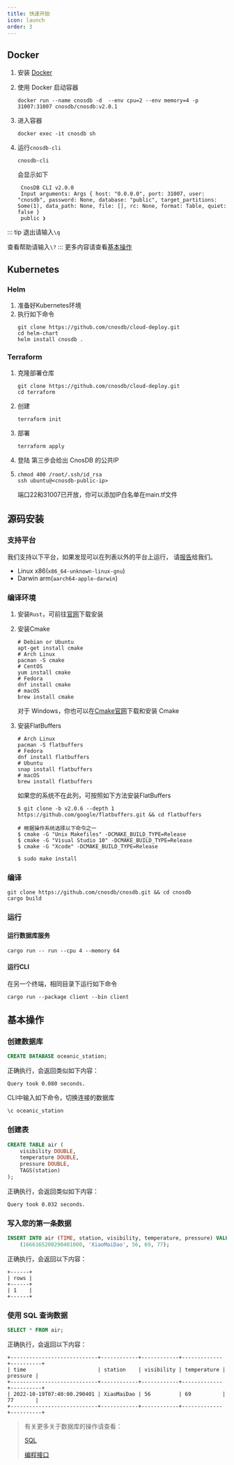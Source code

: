 ```yaml
---
title: 快速开始
icon: launch
order: 3
---
```


## Docker

1. 安装 [Docker](https://www.docker.com/products/docker-desktop/)

2. 使用 Docker 启动容器
   ```shell
   docker run --name cnosdb -d  --env cpu=2 --env memory=4 -p 31007:31007 cnosdb/cnosdb:v2.0.1
   ```

3. 进入容器
   ```shell
   docker exec -it cnosdb sh
   ```
4. 运行`cnosdb-cli`
   ```shell
   cnosdb-cli
   ```
   会显示如下
   ```
    CnosDB CLI v2.0.0
    Input arguments: Args { host: "0.0.0.0", port: 31007, user: "cnosdb", password: None, database: "public", target_partitions: Some(1), data_path: None, file: [], rc: None, format: Table, quiet: false }
    public ❯
   ```

::: tip
退出请输入`\q`

查看帮助请输入`\?`
:::
更多内容请查看[基本操作](#基本操作)

## Kubernetes

### Helm

1. 准备好Kubernetes环境
2. 执行如下命令
   ```shell
   git clone https://github.com/cnosdb/cloud-deploy.git
   cd helm-chart
   helm install cnosdb .
   ```

### Terraform

1. 克隆部署仓库
   ```shell
   git clone https://github.com/cnosdb/cloud-deploy.git
   cd terraform
   ```
2. 创建
   ```shell 
   terraform init
   ```
3. 部署
   ```shell 
   terraform apply
   ```
4. 登陆
   第三步会给出 CnosDB 的公共IP

5. ```shell
   chmod 400 /root/.ssh/id_rsa
   ssh ubuntu@<cnosdb-public-ip>
   ```
   端口22和31007已开放，你可以添加IP白名单在main.tf文件

## 源码安装

### **支持平台**

我们支持以下平台，如果发现可以在列表以外的平台上运行，
请[报告](https://github.com/cnosdb/cnosdb/issues)给我们。

- Linux x86(`x86_64-unknown-linux-gnu`)
- Darwin arm(`aarch64-apple-darwin`)

### **编译环境**

1. 安装`Rust`，可前往[官网](https://www.rust-lang.org/learn/get-started)下载安装
2. 安装Cmake
   ```shell
   # Debian or Ubuntu
   apt-get install cmake
   # Arch Linux
   pacman -S cmake
   # CentOS
   yum install cmake
   # Fedora
   dnf install cmake
   # macOS
   brew install cmake
   ```
   对于 Windows，你也可以在[Cmake官网](https://cmake.org/download/)下载和安装 Cmake
3. 安装FlatBuffers

   ```shell
   # Arch Linux
   pacman -S flatbuffers
   # Fedora
   dnf install flatbuffers
   # Ubuntu
   snap install flatbuffers
   # macOS
   brew install flatbuffers
   ```

   如果您的系统不在此列，可按照如下方法安装FlatBuffers

   ```shell
   $ git clone -b v2.0.6 --depth 1 https://github.com/google/flatbuffers.git && cd flatbuffers

   # 根据操作系统选择以下命令之一
   $ cmake -G "Unix Makefiles" -DCMAKE_BUILD_TYPE=Release
   $ cmake -G "Visual Studio 10" -DCMAKE_BUILD_TYPE=Release
   $ cmake -G "Xcode" -DCMAKE_BUILD_TYPE=Release

   $ sudo make install
   ```

### **编译**

```shell
git clone https://github.com/cnosdb/cnosdb.git && cd cnosdb
cargo build
```

### **运行**

#### **运行数据库服务**

```shell
cargo run -- run --cpu 4 --memory 64
```
#### **运行CLI**
在另一个终端，相同目录下运行如下命令
```shell
cargo run --package client --bin client
```

## 基本操作

### 创建数据库

```sql
CREATE DATABASE oceanic_station;
```

正确执行，会返回类似如下内容：

    Query took 0.080 seconds.

CLI中输入如下命令，切换连接的数据库

```
\c oceanic_station
```

### 创建表
```sql
CREATE TABLE air (
    visibility DOUBLE,
    temperature DOUBLE,
    pressure DOUBLE,
    TAGS(station)
);
```

正确执行，会返回类似如下内容：

    Query took 0.032 seconds.

### 写入您的第一条数据
```sql
INSERT INTO air (TIME, station, visibility, temperature, pressure) VALUES
    (1666165200290401000, 'XiaoMaiDao', 56, 69, 77);
```

正确执行，会返回以下内容：

    +------+
    | rows |
    +------+
    | 1    |
    +------+

### 使用 SQL 查询数据

```sql
SELECT * FROM air;
```

正确执行，会返回以下内容：

    +----------------------------+------------+------------+-------------+----------+
    | time                       | station    | visibility | temperature | pressure |
    +----------------------------+------------+------------+-------------+----------+
    | 2022-10-19T07:40:00.290401 | XiaoMaiDao | 56         | 69          | 77       |
    +----------------------------+------------+------------+-------------+----------+
> 有关更多关于数据库的操作请查看：
>
> [SQL](query/sql.md)
>
> [编程接口](application/api.md)


